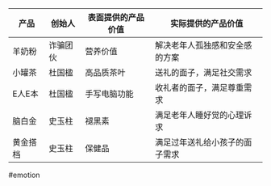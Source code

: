 | 产品 | 创始人 | 表面提供的产品价值 | 实际提供的产品价值 |
| ---- | ---- | ---- | ---- |
| 羊奶粉 | 诈骗团伙 | 营养价值 | 解决老年人孤独感和安全感的方案 |
| 小罐茶 | 杜国楹 | 高品质茶叶 | 送礼的面子，满足社交需求 |
| E人E本 | 杜国楹 | 手写电脑功能 | 收礼者的面子，满足尊重需求 |
| 脑白金 | 史玉柱 | 褪黑素 | 满足老年人睡好觉的心理诉求 |
| 黄金搭档 | 史玉柱 | 保健品 | 满足过年送礼给小孩子的面子需求 |
#emotion 
